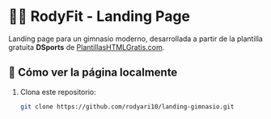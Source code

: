 # 🏋️‍♂️ RodyFit - Landing Page

Landing page para un gimnasio moderno, desarrollada a partir de la plantilla gratuita **DSports** de [PlantillasHTMLGratis.com](https://plantillashtmlgratis.com/todas-las-plantillas/plantilla/plantillas-html-para-descargar-gratis-dsports/).

## 🚀 Cómo ver la página localmente

1. Clona este repositorio:
   ```bash
   git clone https://github.com/rodyari10/landing-gimnasio.git

